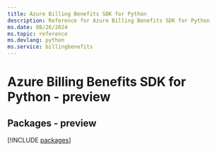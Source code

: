 ```yaml
---
title: Azure Billing Benefits SDK for Python
description: Reference for Azure Billing Benefits SDK for Python
ms.date: 08/26/2024
ms.topic: reference
ms.devlang: python
ms.service: billingbenefits
---
```

# Azure Billing Benefits SDK for Python - preview
## Packages - preview
[!INCLUDE [packages](billing-benefits-index.md)]